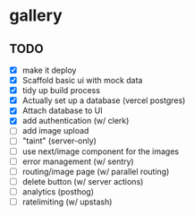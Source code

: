 # gallery

## TODO
- [x] make it deploy
- [x] Scaffold basic ui with mock data
- [x] tidy up build process
- [x] Actually set up a database (vercel postgres)
- [x] Attach database to UI
- [x] add authentication (w/ clerk)
- [ ] add image upload
- [ ] "taint" (server-only)
- [ ] use next/image component for the images
- [ ] error management (w/ sentry)
- [ ] routing/image page (w/ parallel routing)
- [ ] delete button (w/ server actions)
- [ ] analytics (posthog)
- [ ] ratelimiting (w/ upstash)
